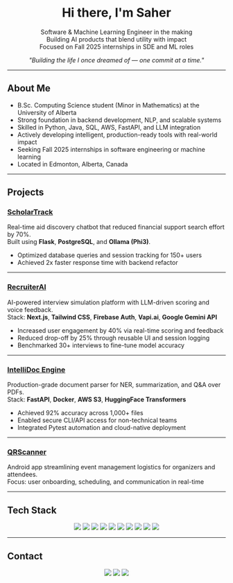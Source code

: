 <h1 align="center">Hi there, I'm Saher</h1>

<p align="center">
   Software & Machine Learning Engineer in the making <br>
   Building AI products that blend utility with impact <br>
   Focused on Fall 2025 internships in SDE and ML roles
</p>

<p align="center"><em>"Building the life I once dreamed of — one commit at a time."</em></p>

---

## About Me

- B.Sc. Computing Science student (Minor in Mathematics) at the University of Alberta  
- Strong foundation in backend development, NLP, and scalable systems  
- Skilled in Python, Java, SQL, AWS, FastAPI, and LLM integration  
- Actively developing intelligent, production-ready tools with real-world impact  
- Seeking Fall 2025 internships in software engineering or machine learning  
- Located in Edmonton, Alberta, Canada

---

## Projects

### [ScholarTrack](https://github.com/saherafr/ScholarTrack)  
Real-time aid discovery chatbot that reduced financial support search effort by 70%.  
Built using **Flask**, **PostgreSQL**, and **Ollama (Phi3)**.  
- Optimized database queries and session tracking for 150+ users  
- Achieved 2x faster response time with backend refactor

---

### [RecruiterAI](https://github.com/saherafr/preppwise)  
AI-powered interview simulation platform with LLM-driven scoring and voice feedback.  
Stack: **Next.js**, **Tailwind CSS**, **Firebase Auth**, **Vapi.ai**, **Google Gemini API**  
- Increased user engagement by 40% via real-time scoring and feedback  
- Reduced drop-off by 25% through reusable UI and session logging  
- Benchmarked 30+ interviews to fine-tune model accuracy

---

### [IntelliDoc Engine](https://github.com/saherafr/intelli-doc-engine)  
Production-grade document parser for NER, summarization, and Q&A over PDFs.  
Stack: **FastAPI**, **Docker**, **AWS S3**, **HuggingFace Transformers**  
- Achieved 92% accuracy across 1,000+ files  
- Enabled secure CLI/API access for non-technical teams  
- Integrated Pytest automation and cloud-native deployment

---

### [QRScanner](https://github.com/saherafr/QRScanner)  
Android app streamlining event management logistics for organizers and attendees.  
Focus: user onboarding, scheduling, and communication in real-time

---

## Tech Stack

<p align="center">
  <img src="https://img.shields.io/badge/Python-3776AB?style=for-the-badge&logo=python&logoColor=white"/>
  <img src="https://img.shields.io/badge/Java-ED8B00?style=for-the-badge&logo=openjdk&logoColor=white"/>
  <img src="https://img.shields.io/badge/TypeScript-3178C6?style=for-the-badge&logo=typescript&logoColor=white"/>
  <img src="https://img.shields.io/badge/Flask-000000?style=for-the-badge&logo=flask"/>
  <img src="https://img.shields.io/badge/FastAPI-009688?style=for-the-badge&logo=fastapi&logoColor=white"/>
  <img src="https://img.shields.io/badge/Docker-2496ED?style=for-the-badge&logo=docker&logoColor=white"/>
  <img src="https://img.shields.io/badge/AWS-232F3E?style=for-the-badge&logo=amazonaws"/>
  <img src="https://img.shields.io/badge/PostgreSQL-336791?style=for-the-badge&logo=postgresql&logoColor=white"/>
  <img src="https://img.shields.io/badge/MongoDB-47A248?style=for-the-badge&logo=mongodb&logoColor=white"/>
  <img src="https://img.shields.io/badge/LLM-Ollama%20%26%20Gemini-6A1B9A?style=for-the-badge"/>
</p>

---

## Contact

<p align="center">
  <a href="https://www.linkedin.com/in/saher-khan-961208216/"><img src="https://img.shields.io/badge/LinkedIn-0077B5?style=for-the-badge&logo=linkedin&logoColor=white"/></a>
  <a href="https://saherkhan.vercel.app/"><img src="https://img.shields.io/badge/Portfolio-Visit-000?style=for-the-badge"/></a>
  <a href="mailto:saherafr@ualberta.ca"><img src="https://img.shields.io/badge/Email-Contact-DD0031?style=for-the-badge&logo=gmail&logoColor=white"/></a>
</p>




<!--
**saherafr/saherafr** is a ✨ _special_ ✨ repository because its `README.md` (this file) appears on your GitHub profile.

Here are some ideas to get you started:

- 🔭 I’m currently working on ...
- 🌱 I’m currently learning ...
- 👯 I’m looking to collaborate on ...
- 🤔 I’m looking for help with ...
- 💬 Ask me about ...
- 📫 How to reach me: ...
- 😄 Pronouns: ...
- ⚡ Fun fact: ...
-->
